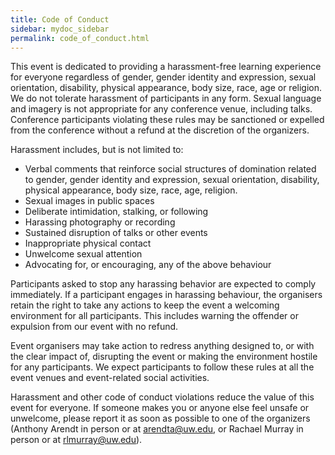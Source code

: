 ```yaml
---
title: Code of Conduct
sidebar: mydoc_sidebar
permalink: code_of_conduct.html
---
```


This event is dedicated to providing a harassment-free learning experience for everyone regardless of gender, gender identity and expression, sexual orientation, disability, physical appearance, body size, race, age or religion. We do not tolerate harassment of participants in any form. Sexual language and imagery is not appropriate for any conference venue, including talks. Conference participants violating these rules may be sanctioned or expelled from the conference without a refund at the discretion of the organizers. 

Harassment includes, but is not limited to: 
* Verbal comments that reinforce social structures of domination related to gender, gender identity and expression, sexual orientation, disability, physical appearance, body size, race, age, religion.
* Sexual images in public spaces
* Deliberate intimidation, stalking, or following
* Harassing photography or recording
* Sustained disruption of talks or other events
* Inappropriate physical contact
* Unwelcome sexual attention
* Advocating for, or encouraging, any of the above behaviour

Participants asked to stop any harassing behavior are expected to comply immediately. If a participant engages in harassing behaviour, the organisers retain the right to take any actions to keep the event a welcoming environment for all participants. This includes warning the offender or expulsion from our event with no refund. 

Event organisers may take action to redress anything designed to, or with the clear impact of, disrupting the event or making the environment hostile for any participants. We expect participants to follow these rules at all the event venues and event-related social activities. 

Harassment and other code of conduct violations reduce the value of this event for everyone. If someone makes you or anyone else feel unsafe or unwelcome, please report it as soon as possible to one of the organizers (Anthony Arendt in person or at <a href="mailto:arendta@uw.edu">arendta@uw.edu</a>, or Rachael Murray in person or at <a href="mailto:rlmurray@uw.edu">rlmurray@uw.edu</a>). 
<!--
Anonymous reports can also be made [here](https://geohackweek.wufoo.com/forms/z19uzh4603se1lc/).
--!>